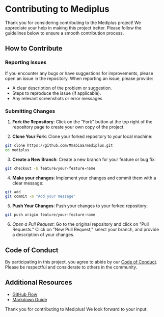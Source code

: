 # Contributing to Mediplus

Thank you for considering contributing to the Mediplus project! We appreciate your help in making this project better. Please follow the guidelines below to ensure a smooth contribution process.

## How to Contribute

### Reporting Issues
If you encounter any bugs or have suggestions for improvements, please open an issue in the repository. When reporting an issue, please provide:
- A clear description of the problem or suggestion.
- Steps to reproduce the issue (if applicable).
- Any relevant screenshots or error messages.

### Submitting Changes
1. **Fork the Repository**: Click on the "Fork" button at the top right of the repository page to create your own copy of the project.

2. **Clone Your Fork**: Clone your forked repository to your local machine:
```bash
git clone https://github.com/Mmabiaa/mediplus.git
cd mediplus
```

3. **Create a New Branch**: Create a new branch for your feature or bug fix:
```bash
git checkout -b feature/your-feature-name
```
4. **Make your changes**: Implement your changes and commit them with a clear message:
```bash
git add
git commit -m "Add your message"
```
5. **Push Your Changes**: Push your changes to your forked repository:
```bash
git push origin feature/your-feature-name
```
6. *Open a Pull Request*: Go to the original repository and click on "Pull Requests." Click on "New Pull Request," select your branch, and provide a description of your changes.

## Code of Conduct
By participating in this project, you agree to abide by our [Code of Conduct](CODE_OF_CONDUCT.md). Please be respectful and considerate to others in the community.

## Additional Resources
- [GitHub Flow](https://guides.github.com/introduction/flow/)
- [Markdown Guide](https://www.markdownguide.org/)

Thank you for contributing to Mediplus! We look forward to your input.

